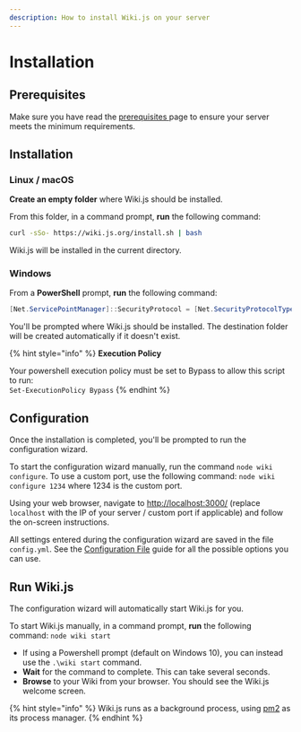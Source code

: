 ```yaml
---
description: How to install Wiki.js on your server
---
```


# Installation

## Prerequisites

 Make sure you have read the [prerequisites ](../prerequisites.md)page to ensure your server meets the minimum requirements.

## Installation

### Linux / macOS

**Create an empty folder** where Wiki.js should be installed.

From this folder, in a command prompt, **run** the following command:

```bash
curl -sSo- https://wiki.js.org/install.sh | bash
```

Wiki.js will be installed in the current directory.

### Windows

From a **PowerShell** prompt, **run** the following command:

```csharp
[Net.ServicePointManager]::SecurityProtocol = [Net.SecurityProtocolType]::Tls12; iex ((New-Object System.Net.WebClient).DownloadString('https://wiki.js.org/install.ps1'))
```

You'll be prompted where Wiki.js should be installed. The destination folder will be created automatically if it doesn't exist.

{% hint style="info" %}
**Execution Policy**

Your powershell execution policy must be set to Bypass to allow this script to run:  
`Set-ExecutionPolicy Bypass`
{% endhint %}

## Configuration

Once the installation is completed, you'll be prompted to run the configuration wizard.

To start the configuration wizard manually, run the command `node wiki configure`. To use a custom port, use the following command: `node wiki configure 1234` where 1234 is the custom port.

Using your web browser, navigate to [http://localhost:3000/](http://localhost:3000/) \(replace `localhost` with the IP of your server / custom port if applicable\) and follow the on-screen instructions.

All settings entered during the configuration wizard are saved in the file `config.yml`. See the [Configuration File](https://docs-legacy.requarks.io/wiki/install/configuration) guide for all the possible options you can use.

## Run Wiki.js

The configuration wizard will automatically start Wiki.js for you.

To start Wiki.js manually, in a command prompt, **run** the following command: `node wiki start`  
- If using a Powershell prompt \(default on Windows 10\), you can instead use the `.\wiki start` command.  
- **Wait** for the command to complete. This can take several seconds.  
- **Browse** to your Wiki from your browser. You should see the Wiki.js welcome screen.

{% hint style="info" %}
 Wiki.js runs as a background process, using [pm2](http://pm2.keymetrics.io/) as its process manager.
{% endhint %}

